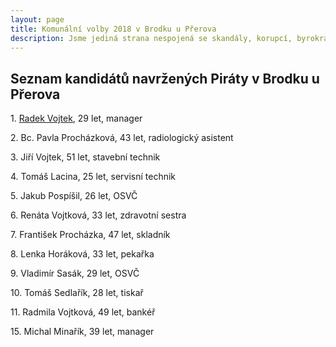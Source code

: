 ```yaml
---
layout: page
title: Komunální volby 2018 v Brodku u Přerova
description: Jsme jediná strana nespojená se skandály, korupcí, byrokracií. Jsme tu osm let. Hájíme svobodu, přinášíme čerstvé nápady a nebojíme se říkat, co si myslíme. Politici slibují modré z nebe, světlé zítřky a další prázdná hesla. Piráti nabízí jasné a konkrétní cíle – černé na bílém. Pusťte nás na ně!
---
```

## Seznam kandidátů navržených Piráty v Brodku u Přerova

<p>1. <a href="/lide/radek-vojtek">Radek Vojtek</a>, 29 let, manager</p>
<p>2. Bc. Pavla Procházková, 43 let, radiologický asistent</p>  
<p>3. Jiří Vojtek, 51 let, stavební technik</p>
<p>4. Tomáš Lacina, 25 let, servisní technik</p>
<p>5. Jakub Pospíšil, 26 let, OSVČ</p>
<p>6. Renáta Vojtková, 33 let, zdravotní sestra</p>
<p>7. František Procházka, 47 let, skladník</p>
<p>8. Lenka Horáková, 33 let, pekařka</p>
<p>9. Vladimír Sasák, 29 let, OSVČ</p>
<p>10. Tomáš Sedlařík, 28 let, tiskař</p>
<p>11. Radmila Vojtková, 49 let, bankéř</p>
<p>15. Michal Minařík, 39 let, manager</p>